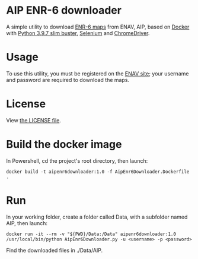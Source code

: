 # AIP ENR-6 downloader

A simple utility to download [ENR-6 maps](https://www.enav.it/enavWebPortalStatic/AIP/AIP/enr/enr6/ENR6.htm) from ENAV, AIP, based on [Docker](https://www.docker.com/) with [Python 3.9.7 slim buster](https://hub.docker.com/_/python), [Selenium](https://selenium-python.readthedocs.io/index.html) and [ChromeDriver](https://chromedriver.chromium.org/).

# Usage

To use this utility, you must be registered on the [ENAV site](https://www.enav.it/); your username and password are required to download the maps.

# License

View [the LICENSE file](LICENSE).

# Build the docker image

In Powershell, cd the project's root directory, then launch:

    docker build -t aipenr6downloader:1.0 -f AipEnr6Downloader.Dockerfile .

# Run

In your working folder, create a folder called Data, with a subfolder named AIP, then launch:

    docker run -it --rm -v "${PWD}/Data:/Data" aipenr6downloader:1.0 /usr/local/bin/python AipEnr6Downloader.py -u <username> -p <password>

Find the downloaded files in ./Data/AIP.
